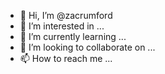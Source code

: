 - 👋 Hi, I’m @zacrumford
- 👀 I’m interested in ...
- 🌱 I’m currently learning ...
- 💞️ I’m looking to collaborate on ...
- 📫 How to reach me ...

<!---
zacrumford/zacrumford is a ✨ special ✨ repository because its `README.md` (this file) appears on your GitHub profile.
You can click the Preview link to take a look at your changes.
--->
